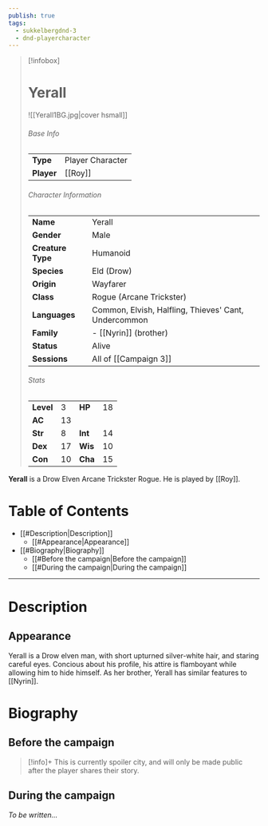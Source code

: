 ```yaml
---
publish: true
tags:
  - sukkelbergdnd-3
  - dnd-playercharacter
---
```

> [!infobox]  
> # Yerall
> ![[Yerall1BG.jpg|cover hsmall]]  
> ###### Base Info
> | | |  
> |---|---|  
> | **Type** | Player Character |
> | **Player** | [[Roy]] |
> ###### Character Information  
> | | |  
> |---|---|  
> | **Name** | Yerall |
> | **Gender** | Male | 
> | **Creature Type** | Humanoid |
> | **Species** | Eld (Drow) |  
> | **Origin** | Wayfarer |
> | **Class** | Rogue (Arcane Trickster) |  
> | **Languages** | Common, Elvish, Halfling, Thieves' Cant, Undercommon |  
> | **Family** | - [[Nyrin]] (brother) |
> | **Status** | Alive |
> | **Sessions** | All of [[Campaign 3]] |
> ###### Stats
> | | | | |
> |---|---|---|---|
> | **Level** | 3 | **HP** | 18 |
> | **AC** | 13 | | |
> | **Str** | 8 | **Int** | 14 |
> | **Dex** | 17 | **Wis** | 10 |
> | **Con** | 10 | **Cha** | 15 |

**Yerall** is a Drow Elven Arcane Trickster Rogue. He is played by [[Roy]]. 
# Table of Contents
- [[#Description|Description]]
	- [[#Appearance|Appearance]]
- [[#Biography|Biography]]
	- [[#Before the campaign|Before the campaign]]
	- [[#During the campaign|During the campaign]]
***
# Description
## Appearance
Yerall is a Drow elven man, with short upturned silver-white hair, and staring careful eyes. Concious about his profile, his attire is flamboyant while allowing him to hide himself. As her brother, Yerall has similar features to [[Nyrin]].
# Biography
## Before the campaign
> [!info]+
> This is currently spoiler city, and will only be made public after the player shares their story.
## During the campaign
*To be written...*